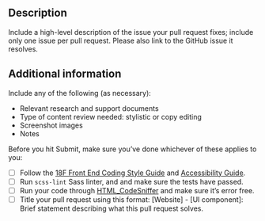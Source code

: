 <!-- Please feel free to remove whatever sections/lines in this aren't relevant. 

## Title Line Template: [Website] - [UI component]: Brief statement describing what this pull request solves.

Use the title line as the title of your pull request, then delete these lines.

Website: Issues that impact standards.usa.gov look, feel, or functionality.
UI component: Issues that impact the look, feel, or functionality of the standards themselves.

-->

## Description

Include a high-level description of the issue your pull request fixes; include only one issue per pull request. Please also link to the GitHub issue it resolves.

## Additional information

Include any of the following (as necessary): 

* Relevant research and support documents
* Type of content review needed: stylistic or copy editing
* Screenshot images
* Notes

Before you hit Submit, make sure you’ve done whichever of these applies to you:

- [ ] Follow the [18F Front End Coding Style Guide](https://pages.18f.gov/frontend/) and [Accessibility Guide](https://pages.18f.gov/accessibility/checklist/).
- [ ] Run `scss-lint` Sass linter, and and make sure the tests have passed.
- [ ] Run your code through [HTML_CodeSniffer](http://squizlabs.github.io/HTML_CodeSniffer/) and make sure it’s error free.
- [ ] Title your pull request using this format: [Website] - [UI component]: Brief statement describing what this pull request solves.

